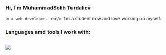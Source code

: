### Hi, I`m MuhammadSolih Turdaliev <img scr="/Desktop/giphy.webp" width="27px" >

I`m a web developer. <br/>
I`m a student now and love working on myself.<br />
### Languages amd tools I work with: <br />
<code> <img src="[https://www.google.com/url?sa=i&url=https%3A%2F%2Fcommons.wikimedia.org%2Fwiki%2FFile%3AHTML5_logo_black.svg&psig=AOvVaw2L0m4mznBgV6tMNqrAAZFI&ust=1654511960681000&source=images&cd=vfe&ved=0CAwQjRxqFwoTCNi3zsGPlvgCFQAAAAAdAAAAABAI](https://www.google.com/url?sa=i&url=https%3A%2F%2Ficon-library.com%2Ficon%2Fhtml-icon-png-25.html&psig=AOvVaw2L0m4mznBgV6tMNqrAAZFI&ust=1654511960681000&source=images&cd=vfe&ved=0CAwQjRxqFwoTCNi3zsGPlvgCFQAAAAAdAAAAABAN)"> </code>

